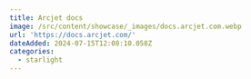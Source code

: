 ```yaml
---
title: Arcjet docs
image: /src/content/showcase/_images/docs.arcjet.com.webp
url: 'https://docs.arcjet.com/'
dateAdded: 2024-07-15T12:08:10.058Z
categories:
  - starlight
---
```


